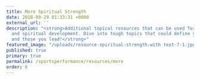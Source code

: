 ```yaml
---
title: More Spiritual Strength
date: 2018-09-29 01:33:31 +0000
external_url: ''
description: "<strong>Additional topical resources that can be used for leadership
  and spiritual development. Dive into tough topics that could define your career
  and those you lead!</strong>"
featured_image: "/uploads/resource-spiritual-strength-with text-7-1.jpg"
published: true
primary: true
permalink: /sportsperformance/resources/more
order: 6
---
```

